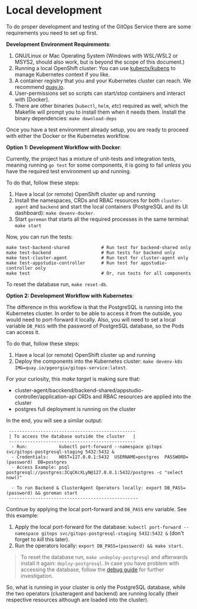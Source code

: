 # Local development

To do proper development and testing of the GitOps Service there are some requirements you need to set up first.

**Development Environment Requirements**:

1. GNU/Linux or Mac Operating System (Windows with WSL/WSL2 or MSYS2, should also work, but is beyond the scope of this document.)
2. Running a local OpenShift cluster:
You can use [kubectx/kubens](https://github.com/ahmetb/kubectx) to manage Kubernetes context if you like.
3. A container registry that you and your Kubernetes cluster can reach. We recommend [quay.io](https://quay.io/signin/).
4. User-permissions set so scripts can start/stop containers and interact with [Docker].
5. There are other binaries (`kubectl`, `helm`, _etc_) required as well, which the Makefile will prompt you to install them when it needs them. Install the binary dependencies: `make download-deps`

Once you have a test environment already setup, you are ready to proceed with either the Docker or the Kubernetes workflow.

**Option 1: Development Workflow with Docker**:

Currently, the project has a mixture of unit-tests and integration tests, meaning running `go test` for some components, it is going to fail _unless_ you have the required test environment up and running.

To do that, follow these steps:

1. Have a local (or remote) OpenShift cluster up and running
2. Install the namespaces, CRDs and RBAC resources for both `cluster-agent` and `backend` and start the local containers (PostgreSQL and its UI dashboard): `make devenv-docker`.
3. Start `goreman` that starts all the required processes in the same terminal: `make start`

Now, you can run the tests:

```shell
make test-backend-shared            # Run test for backend-shared only
make test-backend                   # Run tests for backend only
make test-cluster-agent             # Run test for cluster-agent only
make test-appstudio-controller      # Run test for appstudio-controller only
make test                           # Or, run tests for all components
```

To reset the database run, `make reset-db`.

**Option 2: Development Workflow with Kubernetes**:

The difference in this workflow is that the PostgreSQL is running into the Kubernetes cluster.
In order to be able to access it from the outside, you would need to port-forward it locally.
Also, you will need to set a local variable `DB_PASS` with the password of PostgreSQL database, so the Pods can access it.

To do that, follow these steps:

1. Have a local (or remote) OpenShift cluster up and running
2. Deploy the components into the Kubernetes cluster: `make devenv-k8s IMG=quay.io/pgeorgia/gitops-service:latest`.

For your curiosity, this _make target_ is making sure that:

* cluster-agent/bacckend/backend-shared/appstudio-controller/application-api CRDs and RBAC resources are applied into the cluster 
* postgres full deployment is running on the cluster

In the end, you will see a similar output:

```shell
 ------------------------------------------------
 | To access the database outside the cluster   |
 ------------------------------------------------
  - Run:            kubectl port-forward --namespace gitops svc/gitops-postgresql-staging 5432:5432 &
  - Credentials:    HOST=127.0.0.1:5432  USERNAME=postgres  PASSWORD=(password)  DB=postgres
  - Access Example: psql postgresql://postgres:3CqCKcXLyN@127.0.0.1:5432/postgres -c "select now()"

  - To run Backend & ClusterAgent Operators locally: export DB_PASS=(password) && goreman start
 -------------------------------------------------
 ```

Continue by applying the local port-forward and `DB_PASS` env variable.
See this example:

 1. Apply the local port-forward for the database: `kubectl port-forward --namespace gitops svc/gitops-postgresql-staging 5432:5432 &` (don't forget to _kill_ this later).
 2. Run the operators locally: `export DB_PASS=(password) && make start`.

 > To reset the database run, `make undeploy-postgresql` and afterwards install it again: `deploy-postgresql`.
 > In case you have problem with accessing the database, follow the [debug guide](./debug.md) for further investigation.

So, what is running in your cluster is only the PostgreSQL database, while the two operators (clusteragent and backend) are running locally (their respective resources although are loaded into the cluster).

[Backend Shared]: https://github.com/redhat-appstudio/managed-gitops/tree/main/backend-shared
[Backend]: https://github.com/redhat-appstudio/managed-gitops/tree/main/backend
[Cluster-Agent]: https://github.com/redhat-appstudio/managed-gitops/tree/main/cluster-agent
